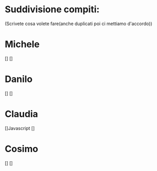 # Suddivisione compiti:
(Scrivete cosa volete fare(anche duplicati poi ci mettiamo d'accordo))
# Michele
[]
[]
# Danilo
[]
[]
# Claudia
[]Javascript
[]
# Cosimo
[]
[]
